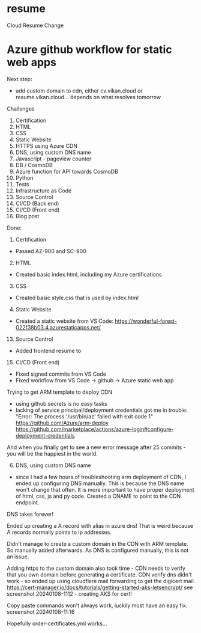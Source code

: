 # resume
Cloud Resume Change

# Azure github workflow for static web apps

Next step:
 - add custom domain to cdn, either cv.vikan.cloud or resume.vikan.cloud... depends on what resolves tomorrow


Challenges
1. Certification
2. HTML
3. CSS
4. Static Website
5. HTTPS using Azure CDN
6. DNS, using custom DNS name
7. Javascript - pageview counter
8. DB / CosmoDB
9. Azure function for API towards CosmoDB
10. Python 
11. Tests
12. Infrastructure as Code
13. Source Control
14. CI/CD (Back end)
15. CI/CD (Front end)
16. Blog post

Done:
1. Certification
- Passed AZ-900 and SC-900
2. HTML
- Created basic index.html, including my Azure certifications
3. CSS
- Created basic style.css that is used by index.html
4. Static Website
- Created a static website from VS Code: https://wonderful-forest-022f38b03.4.azurestaticapps.net/


13. Source Control
- Added frontend resume to 
15. CI/CD (Front end)
- Fixed signed commits from VS Code
- Fixed workflow from VS Code -> github -> Azure static web app



Trying to get ARM template to deploy CDN
- using github secrets is no easy tasks
- lacking of service principal/deployment credentials got me in trouble:
    "Error: The process '/usr/bin/az' failed with exit code 1"
    https://github.com/Azure/arm-deploy
    https://github.com/marketplace/actions/azure-login#configure-deployment-credentials

And when you finally get to see a new error message after 25 commits - you will be the happiest in the world.


6. DNS, using custom DNS name
- since I had a few hours of troubleshooting arm deployment of CDN, I ended up configuring DNS manually. This is because the DNS name won't change that often. It is more important to have proper deployment of html, css, js and py code. 
 Created a CNAME to point to the CDN endpoint.

 DNS takes forever! 

 Ended up creating a A record with alias in azure dns! That is weird because A records normally points to ip addresses.

 Didn't manage to create a custom domain in the CDN with ARM template. So manually added afterwards. As DNS is configured manually, this is not an issue.

 Adding https to the custom domain also took time - CDN needs to verify that you own domain before generating a certificate.
 CDN verify dns didn't work - so ended up using cloudflare mail forwarding to get the digicert mail. 
 https://cert-manager.io/docs/tutorials/getting-started-aks-letsencrypt/
 see screenshot 20240108-1112 - creating AKS for cert!

 Copy paste commands won't always work, luckily most have an easy fix.
 screenshot 20240108-11:16

Hopefully order-certificates.yml works...
 